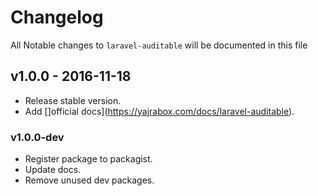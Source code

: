 # Changelog

All Notable changes to `laravel-auditable` will be documented in this file

## v1.0.0 - 2016-11-18
- Release stable version.
- Add []official docs](https://yajrabox.com/docs/laravel-auditable).

### v1.0.0-dev
- Register package to packagist.
- Update docs.
- Remove unused dev packages.
